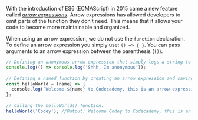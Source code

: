 
With the introduction of ES6 (ECMAScript) in 2015 came a new feature called _[arrow expressions](https://developer.mozilla.org/en-US/docs/Web/JavaScript/Reference/Functions/Arrow_functions)_. Arrow expressions has allowed developers to omit parts of the function they don’t need. This means that it allows your code to become more maintainable and organized.

When using an arrow expression, we do not use the `function` declaration. To define an arrow expression you simply use: `() => { }`. You can pass arguments to an arrow expression between the parenthesis (`()`).

```javascript
// Defining an anonymous arrow expression that simply logs a string to the console.  
console.log(() => console.log('Shhh, Im anonymous'));  
  
// Defining a named function by creating an arrow expression and saving it to a const variable helloWorld.  
const helloWorld = (name) => {  
  console.log(`Welcome ${name} to Codecademy, this is an arrow expression.`)  
};  
  
// Calling the helloWorld() function.  
helloWorld('Codey'); //Output: Welcome Codey to Codecademy, this is an Arrow Function Expression.
```
